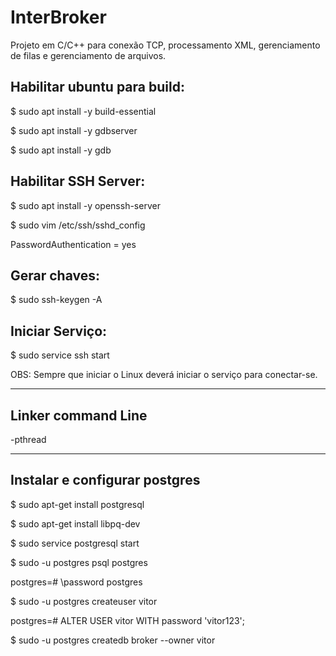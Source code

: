 # InterBroker

Projeto em C/C++ para conexão TCP, processamento XML, gerenciamento de filas e gerenciamento de arquivos.

## Habilitar ubuntu para build:

$ sudo apt install -y build-essential

$ sudo apt install -y gdbserver

$ sudo apt install -y gdb

## Habilitar SSH Server:

$ sudo apt install -y openssh-server

$ sudo vim /etc/ssh/sshd_config

PasswordAuthentication = yes

## Gerar chaves:

$ sudo ssh-keygen -A

## Iniciar Serviço:

$ sudo service ssh start

OBS: Sempre que iniciar o Linux deverá iniciar o serviço para conectar-se.

------------------------------------------------------------------------------------------------
## Linker command Line

-pthread

------------------------------------------------------------------------------------------------
## Instalar e configurar postgres

$ sudo apt-get install postgresql

$ sudo apt-get install libpq-dev

$ sudo service postgresql start

$ sudo -u postgres psql postgres

postgres=# \password postgres

$ sudo -u postgres createuser vitor

postgres=# ALTER USER vitor WITH password 'vitor123';

$ sudo -u postgres createdb broker --owner vitor
